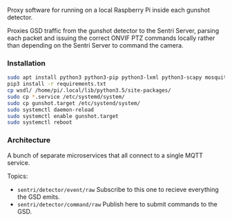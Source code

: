 Proxy software for running on a local Raspberry Pi inside each gunshot detector.

Proxies GSD traffic from the gunshot detector to the Sentri Server,
  parsing each packet and issuing the correct ONVIF PTZ commands locally
  rather than depending on the Sentri Server to command the camera.

### Installation

```sh
sudo apt install python3 python3-pip python3-lxml python3-scapy mosquitto
pip3 install -r requirements.txt
cp wsdl/ /home/pi/.local/lib/python3.5/site-packages/
sudo cp *.service /etc/systemd/system/
sudo cp gunshot.target /etc/systend/system/
sudo systemctl daemon-reload
sudo systemctl enable gunshot.target
sudo systemctl reboot
```

### Architecture

A bunch of separate microservices that all connect to a single MQTT service.

Topics:
- `sentri/detector/event/raw`
  Subscribe to this one to recieve everything the GSD emits.
- `sentri/detector/command/raw`
  Publish here to submit commands to the GSD.